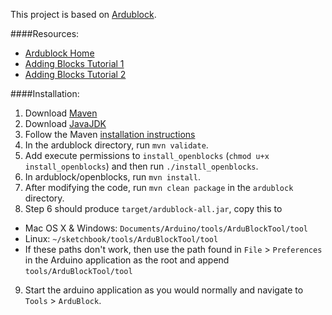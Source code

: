 This project is based on [Ardublock](https://github.com/taweili/ardublock).

####Resources:
*   [Ardublock Home](http://blog.ardublock.com/)
*   [Adding Blocks Tutorial 1](http://www.hack-e-bot.com/how-to-create-a-new-ardublock/)
*   [Adding Blocks Tutorial 2](http://blog.ardublock.com/2012/05/04/how-to-hack-ardublock/)

####Installation:
1. Download [Maven](http://maven.apache.org/download.cgi)
2. Download [JavaJDK](http://www.oracle.com/technetwork/java/index.html)
3. Follow the Maven [installation instructions](http://maven.apache.org/download.cgi)
4. In the ardublock directory, run `mvn validate`.
5. Add execute permissions to `install_openblocks` (`chmod u+x install_openblocks`) and then run `./install_openblocks`.
6. In ardublock/openblocks, run `mvn install`.
7. After modifying the code, run `mvn clean package` in the `ardublock` directory.
8. Step 6 should produce `target/ardublock-all.jar`, copy this to 
  * Mac OS X & Windows: `Documents/Arduino/tools/ArduBlockTool/tool`
  * Linux: `~/sketchbook/tools/ArduBlockTool/tool`
  * If these paths don't work, then use the path found in `File` > `Preferences` in the Arduino application as the root and append `tools/ArduBlockTool/tool`
9. Start the arduino application as you would normally and navigate to `Tools` > `ArduBlock`.
